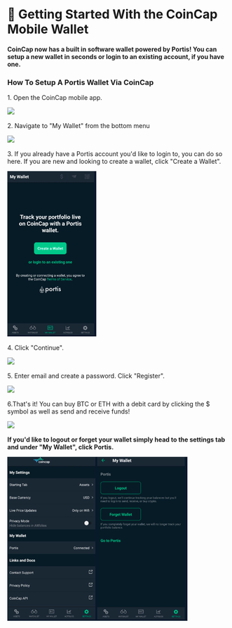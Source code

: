 # 🔷 Getting Started With the CoinCap Mobile Wallet

#### CoinCap now has a built in software wallet powered by Portis! You can setup a new wallet in seconds or login to an existing account, if you have one.

### How To Setup A Portis Wallet Via CoinCap

1\. Open the CoinCap mobile app.

![](<../../../.gitbook/assets/image (216).png>)

2\. Navigate to "My Wallet" from the bottom menu

![](<../../../.gitbook/assets/image (201).png>)

3\. If you already have a Portis account you'd like to login to, you can do so here. If you are new and looking to create a wallet, click "Create a Wallet".

![](<../../../.gitbook/assets/image (9) (1).png>)

4\. Click "Continue".

![](<../../../.gitbook/assets/image (177).png>)

5\. Enter email and create a password. Click "Register".

![](<../../../.gitbook/assets/image (139).png>)

6.That's it! You can buy BTC or ETH with a debit card by clicking the $ symbol as well as send and receive funds!

![](<../../../.gitbook/assets/image (69).png>)

**If you'd like to logout or forget your wallet simply head to the settings tab and under "My Wallet", click Portis.**

![](<../../../.gitbook/assets/image (7) (1).png>)
